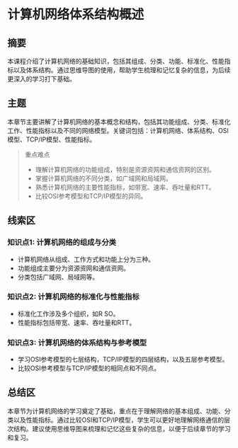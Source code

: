 # 计算机网络体系结构概述

## 摘要

本课程介绍了计算机网络的基础知识，包括其组成、分类、功能、标准化、性能指标以及体系结构。通过思维导图的使用，帮助学生梳理和记忆复杂的信息，为后续更深入的学习打下基础。

## 主题

本章节主要讲解了计算机网络的基本概念和结构，包括其功能组成、分类、标准化工作、性能指标以及不同的网络模型。关键词包括：计算机网络、体系结构、OSI模型、TCP/IP模型、性能指标。

> 重点难点
>
> - 理解计算机网络的功能组成，特别是资源资网和通信资网的区别。
> - 掌握计算机网络的不同分类，如广域网和局域网。
> - 熟悉计算机网络的主要性能指标，如带宽、速率、吞吐量和RTT。
> - 比较OSI参考模型和TCP/IP模型的异同。

## 线索区

### 知识点1: 计算机网络的组成与分类
- 计算机网络从组成、工作方式和功能上分为三种。
- 功能组成主要分为资源资网和通信资网。
- 分类包括广域网、局域网等。

### 知识点2: 计算机网络的标准化与性能指标
- 标准化工作涉及多个组织，如R SO。
- 性能指标包括带宽、速率、吞吐量和RTT。

### 知识点3: 计算机网络的体系结构与参考模型
- 学习OSI参考模型的七层结构，TCP/IP模型的四层结构，以及五层参考模型。
- 比较OSI参考模型与TCP/IP模型的相同点和不同点。

## 总结区

本章节为计算机网络的学习奠定了基础，重点在于理解网络的基本组成、功能、分类以及性能指标。通过比较OSI和TCP/IP模型，学生可以更好地理解网络通信的层次结构。建议使用思维导图来梳理和记忆这些复杂的信息，以便于后续章节的学习和复习。